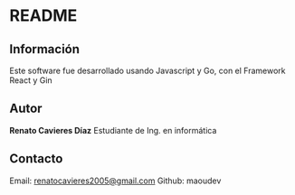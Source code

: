 # README

## Información

Este software fue desarrollado usando Javascript y Go, con el Framework React y Gin

## Autor

**Renato Cavieres Díaz**
Estudiante de Ing. en informática

## Contacto

Email: renatocavieres2005@gmail.com
Github: maoudev
